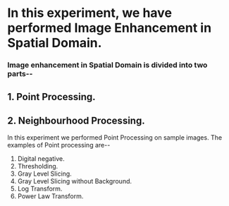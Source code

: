 # In this experiment, we have performed Image Enhancement in Spatial Domain.
### Image enhancement in Spatial Domain is divided into two parts--

## 1. Point Processing.        
## 2. Neighbourhood Processing.




In this experiment we performed Point Processing on sample images.
The examples of Point processing are--

1.  Digital negative.
2.  Thresholding.
3.  Gray Level Slicing.
4.  Gray Level Slicing without Background.
5.  Log Transform.
6.  Power Law Transform.
